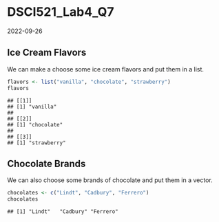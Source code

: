 DSCI521_Lab4_Q7
================
2022-09-26

## Ice Cream Flavors

We can make a choose some ice cream flavors and put them in a list.

``` r
flavors <- list("vanilla", "chocolate", "strawberry")
flavors
```

    ## [[1]]
    ## [1] "vanilla"
    ## 
    ## [[2]]
    ## [1] "chocolate"
    ## 
    ## [[3]]
    ## [1] "strawberry"

## Chocolate Brands

We can also choose some brands of chocolate and put them in a vector.

``` r
chocolates <- c("Lindt", "Cadbury", "Ferrero")
chocolates
```

    ## [1] "Lindt"   "Cadbury" "Ferrero"
